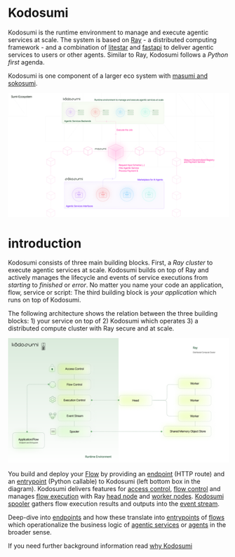 # Kodosumi

Kodosumi is the runtime environment to manage and execute agentic services at scale. The system is based on [Ray](https://ray.io) - a distributed computing framework - and a combination of [litestar](https://litestar.dev/) and [fastapi](https://fastapi.tiangolo.com/) to deliver agentic services to users or other agents. Similar to Ray, Kodosumi follows a _Python first_ agenda.

Kodosumi is one component of a larger eco system with [masumi and sokosumi](https://www.masumi.network/).

![Eco System](./assets/ecosystem.png)

# introduction

Kodosumi consists of three main building blocks. First, a _Ray cluster_ to execute agentic services at scale. Kodosumi builds on top of Ray and actively manages the lifecycle and events of service executions from _starting_ to _finished_ or _error_. No matter you name your code an application, flow, service or script: The third building block is _your application_ which runs on top of Kodosumi.

The following architecture shows the relation between the three building blocks: 1) your service on top of 2) Kodosumi which operates 3) a distributed compute cluster with Ray secure and at scale.

[![kodosumi overview](./assets/thumb/architecture.png)](./assets/architecture.png)

You build and deploy your [Flow](./concepts.md#flow) by providing an [endpoint](./concepts.md#endpoint) (HTTP route) and an [entrypoint](./concepts.md#entrypoint) (Python callable) to Kodosumi (left bottom box in the diagram). Kodosumi delivers features for [access control](./api.md#authentication), [flow control](./api.md#flow-control) and manages [flow execution](./api.md#execution-control) with Ray [head node](./concepts.md#ray-head) and [worker nodes](./concepts.md#ray-worker). [Kodosumi spooler](./concepts.md#spooler) gathers flow execution results and outputs into the [event stream](./concepts.md#event-stream).

Deep-dive into [endpoints](./concepts.md#endpoint) and how these translate into [entrypoints](./concepts.md#entrypoint) of [flows](#flows) which operationalize the business logic of [agentic services](#agentic-service) or [agents](#agents) in the broader sense.

If you need further background information read [why Kodosumi](./why.md)